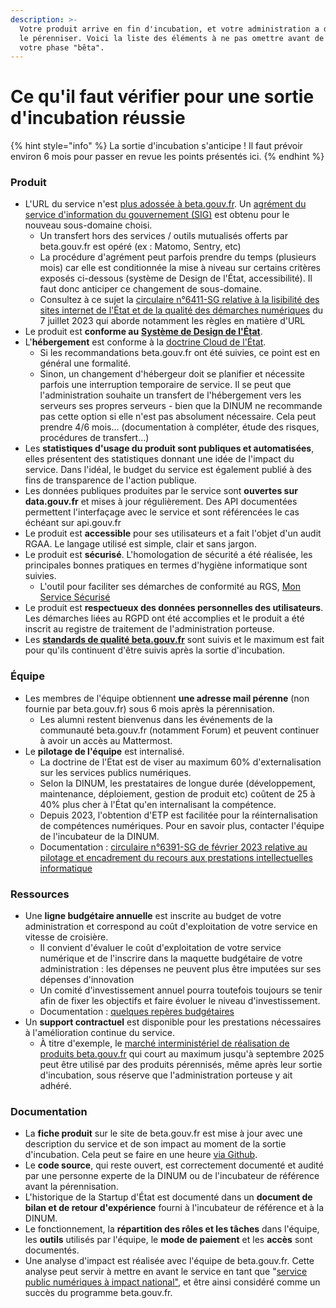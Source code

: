 ```yaml
---
description: >-
  Votre produit arrive en fin d'incubation, et votre administration a décidé de
  le pérenniser. Voici la liste des éléments à ne pas omettre avant de quitter
  votre phase "bêta".
---
```


# Ce qu'il faut vérifier pour une sortie d'incubation réussie

{% hint style="info" %}
La sortie d'incubation s'anticipe ! Il faut prévoir environ 6 mois pour passer en revue les points présentés ici.
{% endhint %}

### Produit

* L'URL du service n'est [plus adossée à beta.gouv.fr](https://doc.incubateur.net/communaute/travailler-a-beta-gouv/jutilise-les-outils-de-la-communaute/sous-domaine-beta-gouv-fr#migration-hors-des-noms-de-domaine-.beta.gouv.fr). Un [agrément du service d'information du gouvernement (SIG)](https://www.systeme-de-design.gouv.fr/utilisation-et-organisation/procedure-des-agrements/) est obtenu pour le nouveau sous-domaine choisi.
  * Un transfert hors des services / outils mutualisés offerts par beta.gouv.fr est opéré (ex : Matomo, Sentry, etc)
  * La procédure d'agrément peut parfois prendre du temps (plusieurs mois) car elle est conditionnée la mise à niveau sur certains critères exposés ci-dessous (système de Design de l'État, accessibilité). Il faut donc anticiper ce changement de sous-domaine.
  * Consultez à ce sujet la [circulaire n°6411-SG relative à la lisibilité des sites internet de l'État et de la qualité des démarches numériques](https://www.systeme-de-design.gouv.fr/a-propos/articles/circulaire-d-application/) du 7 juillet 2023 qui aborde notamment les règles en matière d'URL
* Le produit est **conforme au** [**Système de Design de l'État**](https://www.systeme-de-design.gouv.fr/).
* L'**hébergement** est conforme à la [doctrine Cloud de l'État](https://www.numerique.gouv.fr/services/cloud/doctrine/).
  * Si les recommandations beta.gouv.fr ont été suivies, ce point est en général une formalité.
  * Sinon, un changement d'hébergeur doit se planifier et nécessite parfois une interruption temporaire de service. Il se peut que l'administration souhaite un transfert de l'hébergement vers les serveurs ses propres serveurs - bien que la DINUM ne recommande pas cette option si elle n'est pas absolument nécessaire. Cela peut prendre 4/6 mois... (documentation à compléter, étude des risques, procédures de transfert...)
* Les **statistiques d'usage du produit sont publiques et automatisées**, elles présentent des statistiques donnant une idée de l'impact du service. Dans l'idéal, le budget du service est également publié à des fins de transparence de l'action publique.
* Les données publiques produites par le service sont **ouvertes sur data.gouv.fr** et mises à jour régulièrement. Des API documentées permettent l'interfaçage avec le service et sont référencées le cas échéant sur api.gouv.fr
* Le produit est **accessible** pour ses utilisateurs et a fait l'objet d'un audit RGAA. Le langage utilisé est simple, clair et sans jargon.
* Le produit est **sécurisé**. L'homologation de sécurité a été réalisée, les principales bonnes pratiques en termes d'hygiène informatique sont suivies.
  * L'outil pour faciliter ses démarches de conformité au RGS, [Mon Service Sécurisé](https://www.monservicesecurise.beta.gouv.fr/)
* Le produit est **respectueux des données personnelles des utilisateurs**. Les démarches liées au RGPD ont été accomplies et le produit a été inscrit au registre de traitement de l'administration porteuse.
* Les [**standards de qualité beta.gouv.fr**](https://doc.incubateur.net/communaute/gerer-sa-startup-detat-ou-de-territoires-au-quotidien/je-fais-des-choix-technologique/standards-de-qualite-beta.gouv.fr) sont suivis et le maximum est fait pour qu'ils continuent d'être suivis après la sortie d'incubation.

### Équipe

* Les membres de l'équipe obtiennent **une adresse mail pérenne** (non fournie par beta.gouv.fr) sous 6 mois après la pérennisation.
  * Les alumni restent bienvenus dans les événements de la communauté  beta.gouv.fr (notamment Forum) et peuvent continuer à avoir un accès au Mattermost.&#x20;
* Le **pilotage de l'équipe** est internalisé.
  * La doctrine de l'État est de viser au maximum 60% d'externalisation sur les services publics numériques.
  * Selon la DINUM, les prestataires de longue durée (développement, maintenance, déploiement, gestion de produit etc) coûtent de 25 à 40% plus cher à l'État qu'en internalisant la compétence.
  * Depuis 2023, l'obtention d'ETP est facilitée pour la réinternalisation de compétences numériques. Pour en savoir plus, contacter l'équipe de l'incubateur de la DINUM.
  * Documentation : [circulaire n°6391-SG de février 2023 relative au pilotage et encadrement du recours aux prestations intellectuelles informatique](https://www.legifrance.gouv.fr/circulaire/id/45407?origin=list)

### Ressources

* Une **ligne budgétaire annuelle** est inscrite au budget de votre administration et correspond au coût d'exploitation de votre service en vitesse de croisière.
  * Il convient d'évaluer le coût d'exploitation de votre service numérique et de l'inscrire dans la maquette budgétaire de votre administration : les dépenses ne peuvent plus être imputées sur ses dépenses d'innovation
  * Un comité d'investissement annuel pourra toutefois toujours se tenir afin de fixer les objectifs et faire évoluer le niveau d'investissement.
  * Documentation : [quelques repères budgétaires](https://doc.incubateur.net/communaute/gerer-sa-startup-detat-ou-de-territoires-au-quotidien/gestion-administrative/guide-de-financement-des-startups-detat/1.-reperes-pour-decideuses-et-decideurs-publics-sur-le-cout-des-services-numeriques)
* Un **support contractuel** est disponible pour les prestations nécessaires à l'amélioration continue du service.
  * À titre d'exemple, le [marché interministériel de réalisation de produits beta.gouv.fr](https://doc.incubateur.net/communaute/gerer-sa-startup-detat-ou-de-territoires-au-quotidien/decouvrir-les-differents-metiers-dune-startup-detat/recrutement/marches-publics-beta.gouv.fr/marche-interministeriel-beta) qui court au maximum jusqu'à septembre 2025 peut être utilisé par des produits pérennisés, même après leur sortie d'incubation, sous réserve que l'administration porteuse y ait adhéré.

### Documentation

* La **fiche produit** sur le site de beta.gouv.fr est mise à jour avec une description du service et de son impact au moment de la sortie d'incubation. Cela peut se faire en une heure [via Github](https://github.com/betagouv/beta.gouv.fr).
* Le **code source**, qui reste ouvert, est correctement documenté et audité par une personne experte de la DINUM ou de l'incubateur de référence avant la pérennisation.
* L'historique de la Startup d'État est documenté dans un **document de bilan et de retour d'expérience** fourni à l'incubateur de référence et à la DINUM.
* Le fonctionnement, la **répartition des rôles et les tâches** dans l'équipe, les **outils** utilisés par l'équipe, le **mode de paiement** et les **accès** sont documentés.
* Une analyse d'impact est réalisée avec l'équipe de beta.gouv.fr. Cette analyse peut servir à mettre en avant le service en tant que "[service public numériques à impact national"](https://doc.incubateur.net/communaute/gerer-sa-startup-detat-ou-de-territoires-au-quotidien/la-vie-dune-se/acceleration/services-numeriques-a-impact-national), et être ainsi considéré comme un succès du programme beta.gouv.fr.

